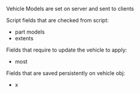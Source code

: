 Vehicle Models are set on server and sent to clients

Script fields that are checked from script:
- part models
- extents

Fields that require to update the vehicle to apply:
- most

Fields that are saved persistently on vehicle obj:
- x
